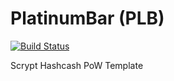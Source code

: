 PlatinumBar (PLB)
===========

[![Build Status](https://travis-ci.org/RazorLove/PlatinumBar.png?branch=master)](https://travis-ci.org/RazorLove/PlatinumBar)


Scrypt Hashcash PoW Template